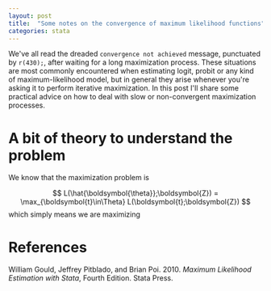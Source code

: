 ```yaml
---
layout: post
title:  "Some notes on the convergence of maximum likelihood functions"
categories: stata
---
```


We've all read the dreaded `convergence not achieved` message, punctuated by `r(430);`, after waiting for a long maximization process. These situations are most commonly encountered when estimating logit, probit or any kind of maximum-likelihood model, but in general they arise whenever you're asking it to perform iterative maximization. In this post I'll share some practical advice on how to deal with slow or non-convergent maximization processes.

# A bit of theory to understand the problem

We know that the maximization problem is

$$ L(\hat{\boldsymbol{\theta}};\boldsymbol{Z}) = \max_{\boldsymbol{t}\in\Theta} L(\boldsymbol{t};\boldsymbol{Z}) $$
which simply means we are maximizing 

# References
William Gould, Jeffrey Pitblado, and Brian Poi. 2010.  *Maximum Likelihood Estimation with Stata*, Fourth Edition. Stata Press.

<!-- http://www.bristol.ac.uk/media-library/sites/cmm/migrated/documents/prop-scores.pdf -->
